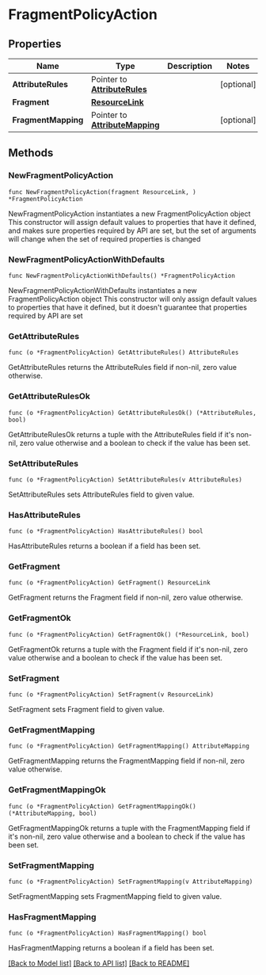 # FragmentPolicyAction

## Properties

Name | Type | Description | Notes
------------ | ------------- | ------------- | -------------
**AttributeRules** | Pointer to [**AttributeRules**](AttributeRules.md) |  | [optional] 
**Fragment** | [**ResourceLink**](ResourceLink.md) |  | 
**FragmentMapping** | Pointer to [**AttributeMapping**](AttributeMapping.md) |  | [optional] 

## Methods

### NewFragmentPolicyAction

`func NewFragmentPolicyAction(fragment ResourceLink, ) *FragmentPolicyAction`

NewFragmentPolicyAction instantiates a new FragmentPolicyAction object
This constructor will assign default values to properties that have it defined,
and makes sure properties required by API are set, but the set of arguments
will change when the set of required properties is changed

### NewFragmentPolicyActionWithDefaults

`func NewFragmentPolicyActionWithDefaults() *FragmentPolicyAction`

NewFragmentPolicyActionWithDefaults instantiates a new FragmentPolicyAction object
This constructor will only assign default values to properties that have it defined,
but it doesn't guarantee that properties required by API are set

### GetAttributeRules

`func (o *FragmentPolicyAction) GetAttributeRules() AttributeRules`

GetAttributeRules returns the AttributeRules field if non-nil, zero value otherwise.

### GetAttributeRulesOk

`func (o *FragmentPolicyAction) GetAttributeRulesOk() (*AttributeRules, bool)`

GetAttributeRulesOk returns a tuple with the AttributeRules field if it's non-nil, zero value otherwise
and a boolean to check if the value has been set.

### SetAttributeRules

`func (o *FragmentPolicyAction) SetAttributeRules(v AttributeRules)`

SetAttributeRules sets AttributeRules field to given value.

### HasAttributeRules

`func (o *FragmentPolicyAction) HasAttributeRules() bool`

HasAttributeRules returns a boolean if a field has been set.

### GetFragment

`func (o *FragmentPolicyAction) GetFragment() ResourceLink`

GetFragment returns the Fragment field if non-nil, zero value otherwise.

### GetFragmentOk

`func (o *FragmentPolicyAction) GetFragmentOk() (*ResourceLink, bool)`

GetFragmentOk returns a tuple with the Fragment field if it's non-nil, zero value otherwise
and a boolean to check if the value has been set.

### SetFragment

`func (o *FragmentPolicyAction) SetFragment(v ResourceLink)`

SetFragment sets Fragment field to given value.


### GetFragmentMapping

`func (o *FragmentPolicyAction) GetFragmentMapping() AttributeMapping`

GetFragmentMapping returns the FragmentMapping field if non-nil, zero value otherwise.

### GetFragmentMappingOk

`func (o *FragmentPolicyAction) GetFragmentMappingOk() (*AttributeMapping, bool)`

GetFragmentMappingOk returns a tuple with the FragmentMapping field if it's non-nil, zero value otherwise
and a boolean to check if the value has been set.

### SetFragmentMapping

`func (o *FragmentPolicyAction) SetFragmentMapping(v AttributeMapping)`

SetFragmentMapping sets FragmentMapping field to given value.

### HasFragmentMapping

`func (o *FragmentPolicyAction) HasFragmentMapping() bool`

HasFragmentMapping returns a boolean if a field has been set.


[[Back to Model list]](../README.md#documentation-for-models) [[Back to API list]](../README.md#documentation-for-api-endpoints) [[Back to README]](../README.md)



